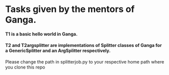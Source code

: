# Tasks given by the mentors of Ganga.
#### T1 is a basic hello world in Ganga.
#### T2 and T2argsplitter are implementations of Splitter classes of Ganga for a GenericSplitter and an ArgSplitter respectively.

Please change the path in splitterjob.py to your respective home path where you clone this repo
